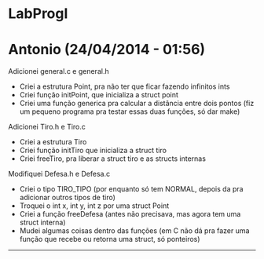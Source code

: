LabProgI
========

Antonio (24/04/2014 - 01:56)
============================

Adicionei general.c e general.h
  - Criei a estrutura Point, pra não ter que ficar fazendo infinitos ints
  - Criei função initPoint, que inicializa a struct point
  - Criei uma função generica pra calcular a distância entre dois pontos
  (fiz um pequeno programa pra testar essas duas funções, só dar make)

Adicionei Tiro.h e Tiro.c
   - Criei a estrutura Tiro
   - Criei função initTiro que inicializa a struct tiro
   - Criei freeTiro, pra liberar a struct tiro e as structs internas

Modifiquei Defesa.h e Defesa.c
   - Criei o tipo TIRO_TIPO (por enquanto só tem NORMAL, depois da pra adicionar outros tipos
     de tiro)
   - Troquei o int x, int y, int z por uma struct Point
   - Criei a função freeDefesa (antes não precisava, mas agora tem uma struct interna)
   - Mudei algumas coisas dentro das funções (em C não dá pra fazer uma função que recebe
     ou retorna uma struct, só ponteiros)

-----------------------------------------------------------------------------------------------------
